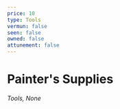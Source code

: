 ```yaml
---
price: 10
type: Tools
vermun: false
seen: false
owned: false
attunement: false
---
```

# Painter's Supplies

*Tools, None*